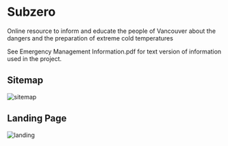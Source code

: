 # Subzero
Online resource to inform and educate the people of Vancouver about the dangers and the preparation of extreme cold temperatures

See Emergency Management Information.pdf for text version of information used in the project.

## Sitemap
![sitemap](https://github.com/justinhodev/Subzero/blob/master/sitemap.jpg "sitemap")

## Landing Page
![landing]()

